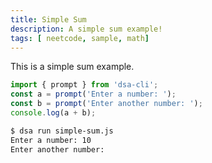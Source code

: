 ```yaml
---
title: Simple Sum
description: A simple sum example!
tags: [ neetcode, sample, math]
---
```



This is  a simple sum example.

```js
import { prompt } from 'dsa-cli';
const a = prompt('Enter a number: ');
const b = prompt('Enter another number: ');
console.log(a + b);
```

```bash
$ dsa run simple-sum.js
Enter a number: 10
Enter another number:
```
